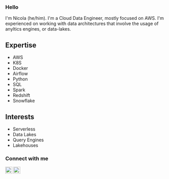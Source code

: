### Hello

I'm Nicola (he/him). I'm a Cloud Data Engineer, mostly focused on AWS. I'm experienced on working with data architectures that involve the usage of anyltics engines, or data-lakes.


## Expertise
* AWS
* K8S
* Docker
* Airflow
* Python
* SQL
* Spark
* Redshift
* Snowflake

## Interests
* Serverless
* Data Lakes
* Query Engines
* Lakehouses

### Connect with me
[<img align="left" alt="nicolacorda | LinkedIn" width="22" src="https://cdn.jsdelivr.net/npm/simple-icons@v3/icons/linkedin.svg" />][linkedin]
[<img align="left" alt="nicorc88 | Twitter" width="22" src="https://cdn.jsdelivr.net/npm/simple-icons@v3/icons/twitter.svg" />][twitter]<br />

[linkedin]: https://www.linkedin.com/in/nicolacorda/
[twitter]: https://twitter.com/nicorc88
